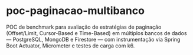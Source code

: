 # poc-paginacao-multibanco
POC de benchmark para avaliação de estratégias de paginação (Offset/Limit, Cursor-Based e Time-Based) em múltiplos bancos de dados — PostgreSQL, MongoDB e Firestore — com instrumentação via Spring Boot Actuator, Micrometer e testes de carga com k6.
